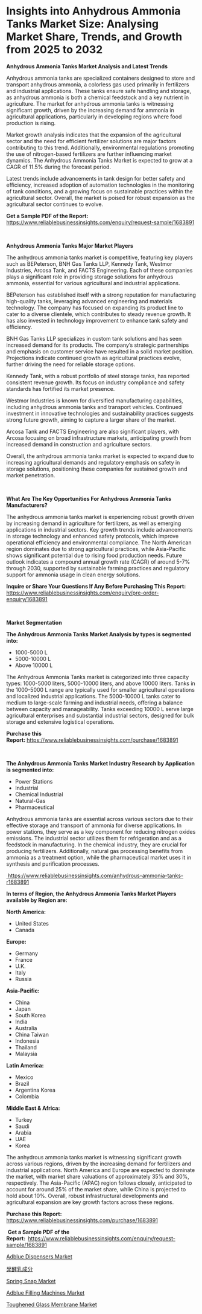 <p><h1>Insights into Anhydrous Ammonia Tanks Market Size: Analysing Market Share, Trends, and Growth from 2025 to 2032</h1></p><p><strong>Anhydrous Ammonia Tanks Market Analysis and Latest Trends</strong></p>
<p><p>Anhydrous ammonia tanks are specialized containers designed to store and transport anhydrous ammonia, a colorless gas used primarily in fertilizers and industrial applications. These tanks ensure safe handling and storage, as anhydrous ammonia is both a chemical feedstock and a key nutrient in agriculture. The market for anhydrous ammonia tanks is witnessing significant growth, driven by the increasing demand for ammonia in agricultural applications, particularly in developing regions where food production is rising.</p><p>Market growth analysis indicates that the expansion of the agricultural sector and the need for efficient fertilizer solutions are major factors contributing to this trend. Additionally, environmental regulations promoting the use of nitrogen-based fertilizers are further influencing market dynamics. The Anhydrous Ammonia Tanks Market is expected to grow at a CAGR of 11.5% during the forecast period. </p><p>Latest trends include advancements in tank design for better safety and efficiency, increased adoption of automation technologies in the monitoring of tank conditions, and a growing focus on sustainable practices within the agricultural sector. Overall, the market is poised for robust expansion as the agricultural sector continues to evolve.</p></p>
<p><strong>Get a Sample PDF of the Report:&nbsp;</strong> <a href="https://www.reliablebusinessinsights.com/enquiry/request-sample/1683891?utm_campaign=101&utm_medium=2&utm_source=Github&utm_content=ia&utm_term=26032025&utm_id=anhydrous-ammonia-tanks">https://www.reliablebusinessinsights.com/enquiry/request-sample/1683891</a></p>
<p>&nbsp;</p>
<p><strong>Anhydrous Ammonia Tanks Major Market Players</strong></p>
<p><p>The anhydrous ammonia tanks market is competitive, featuring key players such as BEPeterson, BNH Gas Tanks LLP, Kennedy Tank, Westmor Industries, Arcosa Tank, and FACTS Engineering. Each of these companies plays a significant role in providing storage solutions for anhydrous ammonia, essential for various agricultural and industrial applications.</p><p>BEPeterson has established itself with a strong reputation for manufacturing high-quality tanks, leveraging advanced engineering and materials technology. The company has focused on expanding its product line to cater to a diverse clientele, which contributes to steady revenue growth. It has also invested in technology improvement to enhance tank safety and efficiency.</p><p>BNH Gas Tanks LLP specializes in custom tank solutions and has seen increased demand for its products. The company’s strategic partnerships and emphasis on customer service have resulted in a solid market position. Projections indicate continued growth as agricultural practices evolve, further driving the need for reliable storage options.</p><p>Kennedy Tank, with a robust portfolio of steel storage tanks, has reported consistent revenue growth. Its focus on industry compliance and safety standards has fortified its market presence. </p><p>Westmor Industries is known for diversified manufacturing capabilities, including anhydrous ammonia tanks and transport vehicles. Continued investment in innovative technologies and sustainability practices suggests strong future growth, aiming to capture a larger share of the market. </p><p>Arcosa Tank and FACTS Engineering are also significant players, with Arcosa focusing on broad infrastructure markets, anticipating growth from increased demand in construction and agriculture sectors. </p><p>Overall, the anhydrous ammonia tanks market is expected to expand due to increasing agricultural demands and regulatory emphasis on safety in storage solutions, positioning these companies for sustained growth and market penetration.</p></p>
<p>&nbsp;</p>
<p><strong>What Are The Key Opportunities For Anhydrous Ammonia Tanks Manufacturers?</strong></p>
<p><p>The anhydrous ammonia tanks market is experiencing robust growth driven by increasing demand in agriculture for fertilizers, as well as emerging applications in industrial sectors. Key growth trends include advancements in storage technology and enhanced safety protocols, which improve operational efficiency and environmental compliance. The North American region dominates due to strong agricultural practices, while Asia-Pacific shows significant potential due to rising food production needs. Future outlook indicates a compound annual growth rate (CAGR) of around 5-7% through 2030, supported by sustainable farming practices and regulatory support for ammonia usage in clean energy solutions.</p></p>
<p><strong>Inquire or Share Your Questions If Any Before Purchasing This Report:</strong> <a href="https://www.reliablebusinessinsights.com/enquiry/pre-order-enquiry/1683891?utm_campaign=101&utm_medium=2&utm_source=Github&utm_content=ia&utm_term=26032025&utm_id=anhydrous-ammonia-tanks">https://www.reliablebusinessinsights.com/enquiry/pre-order-enquiry/1683891</a></p>
<p>&nbsp;</p>
<p><strong>Market Segmentation</strong></p>
<p><strong>The Anhydrous Ammonia Tanks Market Analysis by types is segmented into:</strong></p>
<p><ul><li>1000-5000 L</li><li>5000-10000 L</li><li>Above 10000 L</li></ul></p>
<p><p>The Anhydrous Ammonia Tanks market is categorized into three capacity types: 1000-5000 liters, 5000-10000 liters, and above 10000 liters. Tanks in the 1000-5000 L range are typically used for smaller agricultural operations and localized industrial applications. The 5000-10000 L tanks cater to medium to large-scale farming and industrial needs, offering a balance between capacity and manageability. Tanks exceeding 10000 L serve large agricultural enterprises and substantial industrial sectors, designed for bulk storage and extensive logistical operations.</p></p>
<p><strong>Purchase this Report:&nbsp;</strong><a href="https://www.reliablebusinessinsights.com/purchase/1683891?utm_campaign=101&utm_medium=2&utm_source=Github&utm_content=ia&utm_term=26032025&utm_id=anhydrous-ammonia-tanks">https://www.reliablebusinessinsights.com/purchase/1683891</a></p>
<p>&nbsp;</p>
<p><strong>The Anhydrous Ammonia Tanks Market Industry Research by Application is segmented into:</strong></p>
<p><ul><li>Power Stations</li><li>Industrial</li><li>Chemical Industrial</li><li>Natural-Gas</li><li>Pharmaceutical</li></ul></p>
<p><p>Anhydrous ammonia tanks are essential across various sectors due to their effective storage and transport of ammonia for diverse applications. In power stations, they serve as a key component for reducing nitrogen oxides emissions. The industrial sector utilizes them for refrigeration and as a feedstock in manufacturing. In the chemical industry, they are crucial for producing fertilizers. Additionally, natural gas processing benefits from ammonia as a treatment option, while the pharmaceutical market uses it in synthesis and purification processes.</p></p>
<p><a href="https://www.reliablebusinessinsights.com/anhydrous-ammonia-tanks-r1683891?utm_campaign=101&utm_medium=2&utm_source=Github&utm_content=ia&utm_term=26032025&utm_id=anhydrous-ammonia-tanks">&nbsp;https://www.reliablebusinessinsights.com/anhydrous-ammonia-tanks-r1683891</a></p>
<p><strong>In terms of Region, the Anhydrous Ammonia Tanks Market Players available by Region are:</strong></p>
<p>
    <p> <strong> North America: </strong>
        <ul>
            <li>United States</li>
            <li>Canada</li>
        </ul>
        </p> 
    <p> <strong> Europe: </strong>
        <ul>
            <li>Germany</li>
            <li>France</li>
            <li>U.K.</li>
            <li>Italy</li>
            <li>Russia</li>
        </ul>
        </p> 
    <p> <strong> Asia-Pacific: </strong>
        <ul>
            <li>China</li>
            <li>Japan</li>
            <li>South Korea</li>
            <li>India</li>
            <li>Australia</li>
            <li>China Taiwan</li>
            <li>Indonesia</li>
            <li>Thailand</li>
            <li>Malaysia</li>
        </ul>
        </p> 
    <p> <strong> Latin America: </strong>
        <ul>
            <li>Mexico</li>
            <li>Brazil</li>
            <li>Argentina Korea</li>
            <li>Colombia</li>
        </ul>
        </p> 
    <p> <strong> Middle East & Africa: </strong>
        <ul>
            <li>Turkey</li>
            <li>Saudi</li>
            <li>Arabia</li>
            <li>UAE</li>
            <li>Korea</li>
        </ul>
    </p>
    </p>
<p><p>The anhydrous ammonia tanks market is witnessing significant growth across various regions, driven by the increasing demand for fertilizers and industrial applications. North America and Europe are expected to dominate the market, with market share valuations of approximately 35% and 30%, respectively. The Asia-Pacific (APAC) region follows closely, anticipated to account for around 25% of the market share, while China is projected to hold about 10%. Overall, robust infrastructural developments and agricultural expansion are key growth factors across these regions.</p></p>
<p><strong>Purchase this Report: </strong><a href="https://www.reliablebusinessinsights.com/purchase/1683891?utm_campaign=101&utm_medium=2&utm_source=Github&utm_content=ia&utm_term=26032025&utm_id=anhydrous-ammonia-tanks">https://www.reliablebusinessinsights.com/purchase/1683891</a></p>
<p>&nbsp;<strong>Get a Sample PDF of the Report:&nbsp;&nbsp;</strong><a href="https://www.reliablebusinessinsights.com/enquiry/request-sample/1683891?utm_campaign=101&utm_medium=2&utm_source=Github&utm_content=ia&utm_term=26032025&utm_id=anhydrous-ammonia-tanks">https://www.reliablebusinessinsights.com/enquiry/request-sample/1683891</a></p>
<p><strong></strong></p>
<p><p><a href="https://github.com/buseknoden2b/Market-Research-Report-List-1/blob/main/adblue-dispensers-market.md?utm_campaign=101&utm_medium=2&utm_source=Github&utm_content=ia&utm_term=26032025&utm_id=anhydrous-ammonia-tanks">Adblue Dispensers Market</a></p><p><a href="https://github.com/lababdou/Market-Research-Report-List-7/blob/main/639906249183.md?utm_campaign=101&utm_medium=2&utm_source=Github&utm_content=ia&utm_term=26032025&utm_id=anhydrous-ammonia-tanks">発酵乳成分</a></p><p><a href="https://github.com/sternymkere4/Market-Research-Report-List-1/blob/main/spring-snap-market.md?utm_campaign=101&utm_medium=2&utm_source=Github&utm_content=ia&utm_term=26032025&utm_id=anhydrous-ammonia-tanks">Spring Snap Market</a></p><p><a href="https://github.com/bauldlimle6h/Market-Research-Report-List-1/blob/main/adblue-filling-machines-market.md?utm_campaign=101&utm_medium=2&utm_source=Github&utm_content=ia&utm_term=26032025&utm_id=anhydrous-ammonia-tanks">Adblue Filling Machines Market</a></p><p><a href="https://github.com/shimweummul/Market-Research-Report-List-1/blob/main/toughened-glass-membrane-market.md?utm_campaign=101&utm_medium=2&utm_source=Github&utm_content=ia&utm_term=26032025&utm_id=anhydrous-ammonia-tanks">Toughened Glass Membrane Market</a></p></p>